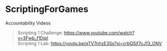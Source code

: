 # ScriptingForGames
Accountability Videos
> Scripting 1 Challenge: https://www.youtube.com/watch?v=3Fwb_f1DjpI<br/>
> Scripting 1 Lab: https://youtu.be/qTV7nhzE3Ss?si=crbQ5if7cJ13_ONV
